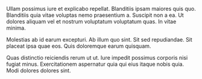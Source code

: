Ullam possimus iure et explicabo repellat. Blanditiis ipsam maiores quis quo. Blanditiis quia vitae voluptas nemo praesentium a. Suscipit non a ea. Ut dolores aliquam vel et nostrum voluptatum voluptatum quas. In vitae minima.
 Molestias ab id earum excepturi. Ab illum quo sint. Sit sed repudiandae. Sit placeat ipsa quae eos. Quis doloremque earum quisquam.
 Quas distinctio reiciendis rerum ut ut. Iure impedit possimus corporis nisi fugiat minus. Exercitationem aspernatur quia qui eius itaque nobis quia. Modi dolores dolores sint.